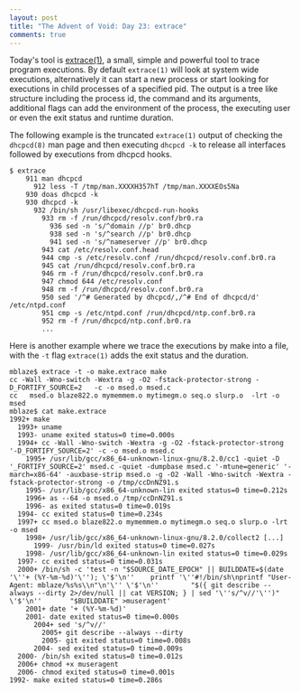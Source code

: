 ```yaml
---
layout: post
title: "The Advent of Void: Day 23: extrace"
comments: true
---
```


Today's tool is [extrace(1)](https://github.com/chneukirchen/extrace), a small, simple and powerful tool to trace program executions.
By default `extrace(1)` will look at system wide executions, alternatively it can start a new process or start looking for executions in child processes of a specified pid.
The output is a tree like structure including the process id, the command and its arguments, additional flags can add the environment of the process, the executing user or even the exit status and runtime duration.

The following example is the truncated `extrace(1)` output of checking the `dhcpcd(8)` man page and then executing `dhcpcd -k` to release all interfaces followed by executions from dhcpcd hooks.

```
$ extrace
    911 man dhcpcd
      912 less -T /tmp/man.XXXXH357hT /tmp/man.XXXXEOs5Na
    930 doas dhcpcd -k
    930 dhcpcd -k
      932 /bin/sh /usr/libexec/dhcpcd-run-hooks
        933 rm -f /run/dhcpcd/resolv.conf/br0.ra
          936 sed -n 's/^domain //p' br0.dhcp
          938 sed -n 's/^search //p' br0.dhcp
          941 sed -n 's/^nameserver //p' br0.dhcp
        943 cat /etc/resolv.conf.head
        944 cmp -s /etc/resolv.conf /run/dhcpcd/resolv.conf.br0.ra
        945 cat /run/dhcpcd/resolv.conf.br0.ra
        946 rm -f /run/dhcpcd/resolv.conf.br0.ra
        947 chmod 644 /etc/resolv.conf
        948 rm -f /run/dhcpcd/resolv.conf.br0.ra
        950 sed '/^# Generated by dhcpcd/,/^# End of dhcpcd/d' /etc/ntpd.conf
        951 cmp -s /etc/ntpd.conf /run/dhcpcd/ntp.conf.br0.ra
        952 rm -f /run/dhcpcd/ntp.conf.br0.ra
		...
```

Here is another example where we trace the executions by make into a file, with the `-t` flag `extrace(1)` adds the exit status and the duration.

```
mblaze$ extrace -t -o make.extrace make
cc -Wall -Wno-switch -Wextra -g -O2 -fstack-protector-strong -D_FORTIFY_SOURCE=2   -c -o msed.o msed.c
cc   msed.o blaze822.o mymemmem.o mytimegm.o seq.o slurp.o  -lrt -o msed
mblaze$ cat make.extrace
1992+ make
  1993+ uname
  1993- uname exited status=0 time=0.000s
  1994+ cc -Wall -Wno-switch -Wextra -g -O2 -fstack-protector-strong '-D_FORTIFY_SOURCE=2' -c -o msed.o msed.c
    1995+ /usr/lib/gcc/x86_64-unknown-linux-gnu/8.2.0/cc1 -quiet -D '_FORTIFY_SOURCE=2' msed.c -quiet -dumpbase msed.c '-mtune=generic' '-march=x86-64' -auxbase-strip msed.o -g -O2 -Wall -Wno-switch -Wextra -fstack-protector-strong -o /tmp/ccDnNZ91.s
    1995- /usr/lib/gcc/x86_64-unknown-lin exited status=0 time=0.212s
    1996+ as --64 -o msed.o /tmp/ccDnNZ91.s
    1996- as exited status=0 time=0.019s
  1994- cc exited status=0 time=0.234s
  1997+ cc msed.o blaze822.o mymemmem.o mytimegm.o seq.o slurp.o -lrt -o msed
    1998+ /usr/lib/gcc/x86_64-unknown-linux-gnu/8.2.0/collect2 [...]
      1999- /usr/bin/ld exited status=0 time=0.027s
    1998- /usr/lib/gcc/x86_64-unknown-lin exited status=0 time=0.029s
  1997- cc exited status=0 time=0.031s
  2000+ /bin/sh -c 'test -n "$SOURCE_DATE_EPOCH" || BUILDDATE=$(date '\''+ (%Y-%m-%d)'\''); \'$'\n''    printf '\''#!/bin/sh\nprintf "User-Agent: mblaze/%s%s\\n"\n'\'' \'$'\n''        "$({ git describe --always --dirty 2>/dev/null || cat VERSION; } | sed '\''s/^v//'\'')" \'$'\n''       "$BUILDDATE" >museragent'
    2001+ date '+ (%Y-%m-%d)'
    2001- date exited status=0 time=0.000s
      2004+ sed 's/^v//'
        2005+ git describe --always --dirty
        2005- git exited status=0 time=0.008s
      2004- sed exited status=0 time=0.009s
  2000- /bin/sh exited status=0 time=0.012s
  2006+ chmod +x museragent
  2006- chmod exited status=0 time=0.001s
1992- make exited status=0 time=0.286s
```
